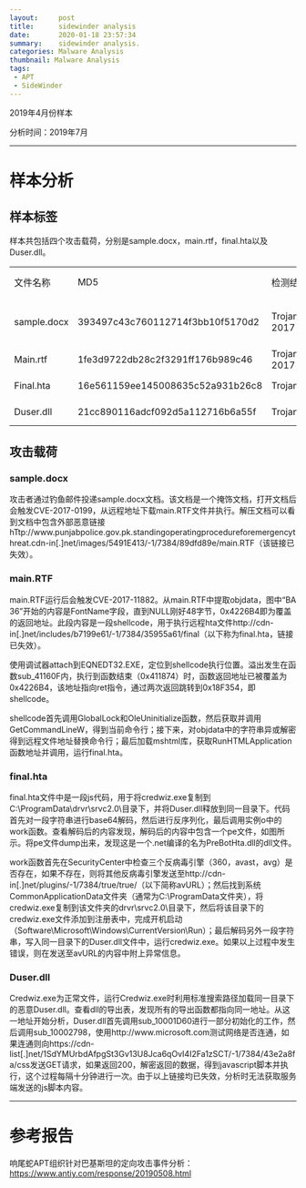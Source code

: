 ```yaml
---
layout:     post
title:      sidewinder analysis
date:       2020-01-18 23:57:34
summary:    sidewinder analysis.
categories: Malware Analysis
thumbnail: Malware Analysis
tags:
 - APT
 - SideWinder
---
```


<p>2019年4月份样本</p>
<p>分析时间：2019年7月</p>

<hr />


<h1>样本分析</h1>
<h2>样本标签</h2>
<p>样本共包括四个攻击载荷，分别是sample.docx，main.rtf，final.hta以及Duser.dll。</p>

<table>
    <tr>
        <td>文件名称</td>
        <td>MD5</td>
        <td>检测结果</td>
        <td>文件大小</td>
        <td>文件格式</td>
    </tr>
    <tr>
        <td>sample.docx</td>
        <td>393497c43c760112714f3bb10f5170d2</td>
        <td>Trojan[Exploit]/XML.CVE-2017-0199</td>
        <td>13.78 KB</td>
        <td>Office Open XML Document</td>
    </tr>
    <tr>
        <td>Main.rtf</td>
        <td>1fe3d9722db28c2f3291ff176b989c46</td>
        <td>Trojan[Exploit]/RTF.CVE-2017-11882</td>
        <td>3.38 KB</td>
        <td>Rich Text Format</td>
    </tr>
    <tr>
        <td>Final.hta</td>
        <td>16e561159ee145008635c52a931b26c8</td>
        <td>Trojan/Generic.Generic</td>
        <td>83.62 KB</td>
        <td>Text</td>
    </tr>
    <tr>
        <td>Duser.dll</td>
        <td>21cc890116adcf092d5a112716b6a55f</td>
        <td>Trojan[Spy]/Win32.Stealer</td>
        <td>98.5 KB</td>
        <td>Win32 DLL</td>
    </tr>
</table>

<h2>攻击载荷</h2>
<h3>sample.docx</h3>
<p>攻击者通过钓鱼邮件投递sample.docx文档。该文档是一个掩饰文档，打开文档后会触发CVE-2017-0199，从远程地址下载main.RTF文件并执行。解压文档可以看到文档中包含外部恶意链接hTtp://www.punjabpolice.gov.pk.standingoperatingprocedureforemergencythreat.cdn-in[.]net/images/5491E413/-1/7384/89dfd89e/main.RTF（该链接已失效）。</p>

<amp-img src="{{ site.baseurl }}assets/images/sidewinder201904/1.png" width="906" height="322" layout="responsive" alt="docx文档中包含的恶意链接" class="mb3"></amp-img>
 
<amp-img src="{{ site.baseurl }}assets/images/sidewinder201904/2.png" width="740" height="502" layout="responsive" alt="掩饰文档内容" class="mb3"></amp-img>

<h3>main.RTF</h3>
<p>main.RTF运行后会触发CVE-2017-11882。从main.RTF中提取objdata，图中“BA 36”开始的内容是FontName字段，直到NULL刚好48字节，0x4226B4即为覆盖的返回地址。此段内容是一段shellcode，用于执行远程hta文件http://cdn-in[.]net/includes/b7199e61/-1/7384/35955a61/final（以下称为final.hta，链接已失效）。</p>

 
<amp-img src="{{ site.baseurl }}assets/images/sidewinder201904/3.png" width="622" height="168" layout="responsive" alt="OLE对象数据" class="mb3"></amp-img>

<p>使用调试器attach到EQNEDT32.EXE，定位到shellcode执行位置。溢出发生在函数sub_41160F内，执行到函数结束（0x411874）时，函数返回地址已被覆盖为0x4226B4，该地址指向ret指令，通过两次返回跳转到0x18F354，即shellcode。</p>
 
<amp-img src="{{ site.baseurl }}assets/images/sidewinder201904/4.png" width="524" height="501" layout="responsive" alt="" class="mb3"></amp-img>

<p>shellcode首先调用GlobalLock和OleUninitialize函数，然后获取并调用GetCommandLineW，得到当前命令行；接下来，对objdata中的字符串异或解密得到远程文件地址替换命令行；最后加载mshtml库，获取RunHTMLApplication函数地址并调用，运行final.hta。</p>

<h3>final.hta</h3>
<p>final.hta文件中是一段js代码，用于将credwiz.exe复制到C:\ProgramData\drvr\srvc2.0\目录下，并将Duser.dll释放到同一目录下。代码首先对一段字符串进行base64解码，然后进行反序列化，最后调用实例o中的work函数。查看解码后的内容发现，解码后的内容中包含一个pe文件，如图所示。将pe文件dump出来，发现这是一个.net编译的名为PreBotHta.dll的dll文件。</p>
 
<amp-img src="{{ site.baseurl }}assets/images/sidewinder201904/5.png" width="574" height="143" layout="responsive" alt="final.hta部分内容" class="mb3"></amp-img>

<amp-img src="{{ site.baseurl }}assets/images/sidewinder201904/6.png" width="613" height="194" layout="responsive" alt="" class="mb3"></amp-img>

<amp-img src="{{ site.baseurl }}assets/images/sidewinder201904/7.png" width="550" height="362" layout="responsive" alt="" class="mb3"></amp-img>
<amp-img src="{{ site.baseurl }}assets/images/sidewinder201904/8.png" width="303" height="68" layout="responsive" alt="preBotHta类的初始化" class="mb3"></amp-img>

<amp-img src="{{ site.baseurl }}assets/images/sidewinder201904/9.png" width="687" height="346" layout="responsive" alt="work函数" class="mb3"></amp-img>
 
<p>work函数首先在SecurityCenter中检查三个反病毒引擎（360，avast，avg）是否存在，如果不存在，则将其他反病毒引擎发送至http://cdn-in[.]net/plugins/-1/7384/true/true/（以下简称avURL）；然后找到系统CommonApplicationData文件夹（通常为C:\ProgramData文件夹），将credwiz.exe复制到该文件夹的drvr\srvc2.0\目录下，然后将该目录下的credwiz.exe文件添加到注册表中，完成开机启动（Software\Microsoft\Windows\CurrentVersion\Run）；最后解码另外一段字符串，写入同一目录下的Duser.dll文件中，运行credwiz.exe。如果以上过程中发生错误，则在发送至avURL的内容中附上异常信息。</p>

<h3>Duser.dll</h3>
<p>Credwiz.exe为正常文件，运行Credwiz.exe时利用标准搜索路径加载同一目录下的恶意Duser.dll。查看dll的导出表，发现所有的导出函数都指向同一地址。从这一地址开始分析，Duser.dll首先调用sub_10001D60进行一部分初始化的工作，然后调用sub_10002798，使用http://www.microsoft.com测试网络是否连通，如果连通则向https://cdn-list[.]net/1SdYMUrbdAfpgSt3Gv13U8Jca6qOvI4I2Fa1zSCT/-1/7384/43e2a8fa/css发送GET请求，如果返回200，解密返回的数据，得到javascript脚本并执行，这个过程每隔十分钟进行一次。由于以上链接均已失效，分析时无法获取服务端发送的js脚本内容。</p>
 
<amp-img src="{{ site.baseurl }}assets/images/sidewinder201904/10.png" width="474" height="238" layout="responsive" alt="export地址均相同" class="mb3"></amp-img>
 
<amp-img src="{{ site.baseurl }}assets/images/sidewinder201904/11.png" width="508" height="306" layout="responsive" alt="发送GET请求并解密收到的数据" class="mb3"></amp-img>
 
<amp-img src="{{ site.baseurl }}assets/images/sidewinder201904/12.png" width="514" height="198" layout="responsive" alt="得到javascript脚本并运行" class="mb3"></amp-img>

<hr />

<h1>参考报告</h1>
响尾蛇APT组织针对巴基斯坦的定向攻击事件分析：<a title="" href="https://www.antiy.com/response/20190508.html">https://www.antiy.com/response/20190508.html</a>